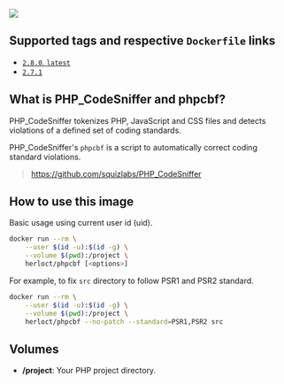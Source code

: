 [![](https://images.microbadger.com/badges/image/herloct/phpcbf.svg)](http://microbadger.com/images/herloct/phpcbf "Get your own image badge on microbadger.com")

## Supported tags and respective `Dockerfile` links

* [`2.8.0`, `latest`](https://github.com/herloct/docker-phpcbf/blob/2.8.0/Dockerfile)
* [`2.7.1`](https://github.com/herloct/docker-phpcbf/blob/2.7.1/Dockerfile)

## What is PHP_CodeSniffer and phpcbf?

PHP_CodeSniffer tokenizes PHP, JavaScript and CSS files and detects violations of a defined set of coding standards.

PHP_CodeSniffer's `phpcbf` is a script to automatically correct coding standard violations.

> https://github.com/squizlabs/PHP_CodeSniffer

## How to use this image

Basic usage using current user id (uid).

```sh
docker run --rm \
    --user $(id -u):$(id -g) \
    --volume $(pwd):/project \
    herloct/phpcbf [<options>]
```

For example, to fix `src` directory to follow PSR1 and PSR2 standard.

```sh
docker run --rm \
    --user $(id -u):$(id -g) \
    --volume $(pwd):/project \
    herloct/phpcbf --no-patch --standard=PSR1,PSR2 src
```

## Volumes

* **/project**: Your PHP project directory.
